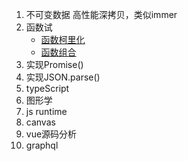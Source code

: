 1. 不可变数据 高性能深拷贝，类似immer
2. 函数试
    - [函数柯里化](https://juejin.im/post/598d0b7ff265da3e1727c491)
    - [函数组合](https://juejin.im/post/59a8ccf8f265da2498241625)
3. 实现Promise()
4. 实现JSON.parse()
5. typeScript
6. 图形学
7. js runtime
8. canvas
9. vue源码分析
10. graphql